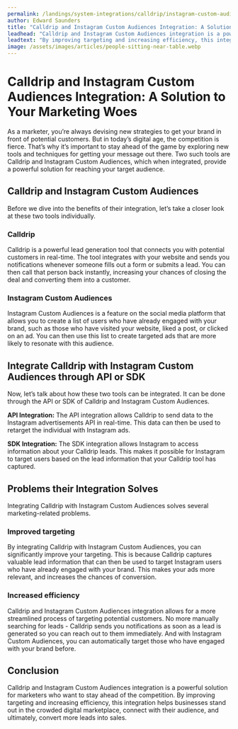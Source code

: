```yaml
---
permalink: /landings/system-integrations/calldrip/instagram-custom-audiences
author: Edward Saunders
title: "Calldrip and Instagram Custom Audiences Integration: A Solution to Your Marketing Woes"
leadhead: "Calldrip and Instagram Custom Audiences integration is a powerful solution for marketers who want to stay ahead of the competition"
leadtext: "By improving targeting and increasing efficiency, this integration helps businesses stand out in the crowded digital marketplace, connect with their audience, and ultimately, convert more leads into sales."
image: /assets/images/articles/people-sitting-near-table.webp
---
```

<div class="arttext">
<h1>Calldrip and Instagram Custom Audiences Integration: A Solution to Your Marketing Woes</h1>

<p>As a marketer, you’re always devising new strategies to get your brand in front of potential customers. But in today’s digital age, the competition is fierce. That’s why it’s important to stay ahead of the game by exploring new tools and techniques for getting your message out there. Two such tools are Calldrip and Instagram Custom Audiences, which when integrated, provide a powerful solution for reaching your target audience. </p>

<h2>Calldrip and Instagram Custom Audiences</h2>

<p>Before we dive into the benefits of their integration, let’s take a closer look at these two tools individually. </p>

<h3>Calldrip</h3>

<p>Calldrip is a powerful lead generation tool that connects you with potential customers in real-time. The tool integrates with your website and sends you notifications whenever someone fills out a form or submits a lead. You can then call that person back instantly, increasing your chances of closing the deal and converting them into a customer. </p>

<h3>Instagram Custom Audiences</h3>

<p>Instagram Custom Audiences is a feature on the social media platform that allows you to create a list of users who have already engaged with your brand, such as those who have visited your website, liked a post, or clicked on an ad. You can then use this list to create targeted ads that are more likely to resonate with this audience. </p>

<h2>Integrate Calldrip with Instagram Custom Audiences through API or SDK</h2>

<p>Now, let’s talk about how these two tools can be integrated. It can be done through the API or SDK of Calldrip and Instagram Custom Audiences. 

<strong>API Integration:</strong> The API integration allows Calldrip to send data to the Instagram advertisements API in real-time. This data can then be used to retarget the individual with Instagram ads. 

<strong>SDK Integration:</strong> The SDK integration allows Instagram to access information about your Calldrip leads. This makes it possible for Instagram to target users based on the lead information that your Calldrip tool has captured. </p>

<h2>Problems their Integration Solves</h2>

<p>Integrating Calldrip with Instagram Custom Audiences solves several marketing-related problems. </p>

<h3>Improved targeting</h3>

<p>By integrating Calldrip with Instagram Custom Audiences, you can significantly improve your targeting. This is because Calldrip captures valuable lead information that can then be used to target Instagram users who have already engaged with your brand. This makes your ads more relevant, and increases the chances of conversion. </p>

<h3>Increased efficiency</h3>

<p>Calldrip and Instagram Custom Audiences integration allows for a more streamlined process of targeting potential customers. No more manually searching for leads - Calldrip sends you notifications as soon as a lead is generated so you can reach out to them immediately. And with Instagram Custom Audiences, you can automatically target those who have engaged with your brand before. </p>

<h2>Conclusion</h2>

<p>Calldrip and Instagram Custom Audiences integration is a powerful solution for marketers who want to stay ahead of the competition. By improving targeting and increasing efficiency, this integration helps businesses stand out in the crowded digital marketplace, connect with their audience, and ultimately, convert more leads into sales. </p>

</div>